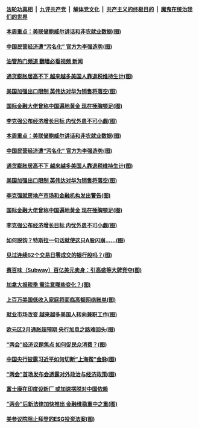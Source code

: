 ####  [法轮功真相](../../../../basic/blob/master/README.md?t=03072012) &nbsp;|&nbsp; [九评共产党](../../../../9ping.md/blob/master/README.md?t=03072012) &nbsp;|&nbsp; [解体党文化](../../../../jtdwh.md/blob/master/README.md?t=03072012)  &nbsp;|&nbsp; [共产主义的终极目的](../../../../gczydzjmd.md/blob/master/README.md?t=03072012) &nbsp;|&nbsp; [魔鬼在统治我们的世界](../../../../mgztzwmdsj.md/blob/master/README.md?t=03072012) 

#### [本周重点：美联储鲍威尔讲话和非农就业数据(图)](../pages/p5/1030475.md?t=03072012) 

#### [中国民营经济遭“污名化” 官方为李强造势(图)](../pages/p5/1030459.md?t=03072012) 

#### [油管热门频道 翻墙必看视频 新闻](http://129.146.143.75:81/youtube.html?03072012)

#### [通货膨胀居高不下 越来越多美国人靠退税维持生计(图)](../pages/p5/1030478.md?t=03072012) 

#### [美国加强出口限制 英伟达对华为销售将落空(图)](../pages/p5/1030476.md?t=03072012) 

#### [国际金融大佬曾称中国遍地黄金 现在捶胸顿足(图)](../pages/p5/1030453.md?t=03072012) 

#### [李克强公布经济增长目标 内忧外患不可小觑(图)](../pages/p5/1030431.md?t=03072012) 

#### [本周重点：美联储鲍威尔讲话和非农就业数据(图)](../pages/p5/1030475.md?t=03072012) 

#### [中国民营经济遭“污名化” 官方为李强造势(图)](../pages/p5/1030459.md?t=03072012) 

#### [通货膨胀居高不下 越来越多美国人靠退税维持生计(图)](../pages/p5/1030478.md?t=03072012) 

#### [美国加强出口限制 英伟达对华为销售将落空(图)](../pages/p5/1030476.md?t=03072012) 

#### [李克强就房地产市场和金融机构发出警告(图)](../pages/p5/1030463.md?t=03072012) 

#### [国际金融大佬曾称中国遍地黄金 现在捶胸顿足(图)](../pages/p5/1030453.md?t=03072012) 

#### [李克强公布经济增长目标 内忧外患不可小觑(图)](../pages/p5/1030431.md?t=03072012) 

#### [如何脱钩？特斯拉一句话就使这只A股闪崩……(图)](../pages/p5/1030404.md?t=03072012) 

#### [见过连续62个交易日零成交的银行股吗？(图)](../pages/p5/1030401.md?t=03072012) 

#### [赛百味（Subway）百亿美元卖身：引高盛等大牌竞夺(图)](../pages/p5/1030398.md?t=03072012) 

#### [加拿大报税季 需注意哪些变化？(图)](../pages/p5/1030399.md?t=03072012) 

#### [上百万美国低收入家庭将面临高额网络账单(图)](../pages/p5/1030388.md?t=03072012) 

#### [就业市场改变 越来越多美国人转向兼职工作(图)](../pages/p5/1030386.md?t=03072012) 

#### [欧元区2月通胀超预期 央行加息之路难回头(图)](../pages/p5/1030385.md?t=03072012) 

#### [“两会”经济议题焦点 如何促民众消费？(图)](../pages/p5/1030310.md?t=03072012) 

#### [中国央行披露习近平如何切断“上海帮”金脉(图)](../pages/p5/1030311.md?t=03072012) 

#### [“两会”首场发布会透露对外政治与经济政策(图)](../pages/p5/1030303.md?t=03072012) 

#### [富士康在印度设新厂 或加速摆脱对中国依赖](../pages/p5/1030298.md?t=03072012) 

#### [“两会”后新法律加快推出 金融维稳重中之重(图)](../pages/p5/1030227.md?t=03072012) 

#### [美参议院阻止拜登的ESG投资法案(图)](../pages/p5/1030253.md?t=03072012) 

<img src='http://gfw-breaker.win/goodnews/indexes/p5.md' width='0px' height='0px'/>
